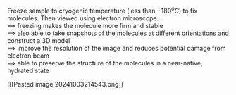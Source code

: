 Freeze sample to cryogenic temperature (less than $-180^o C$) to fix molecules. Then viewed using electron microscope.  
$\implies$ freezing makes the molecule more firm and stable  
$\implies$ also able to take snapshots of the molecules at different orientations and construct a 3D model  
$\implies$ improve the resolution of the image and reduces potential damage from electron beam  
$\implies$ able to preserve the structure of the molecules in a near-native, hydrated state

![[Pasted image 20241003214543.png]]